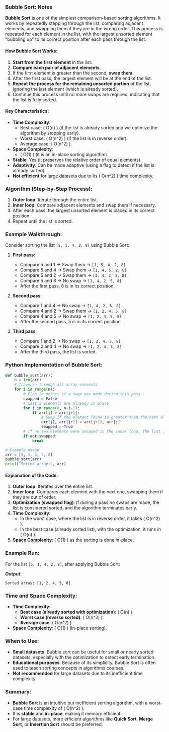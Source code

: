 ### Bubble Sort: Notes

**Bubble Sort** is one of the simplest comparison-based sorting algorithms. It works by repeatedly stepping through the list, comparing adjacent elements, and swapping them if they are in the wrong order. This process is repeated for each element in the list, with the largest unsorted element "bubbling up" to its correct position after each pass through the list.

#### How Bubble Sort Works:
1. **Start from the first element** in the list.
2. **Compare each pair of adjacent elements**.
3. If the first element is greater than the second, **swap them**.
4. After the first pass, the largest element will be at the end of the list.
5. **Repeat the process for the remaining unsorted portion** of the list, ignoring the last element (which is already sorted).
6. Continue this process until no more swaps are required, indicating that the list is fully sorted.

#### Key Characteristics:
- **Time Complexity**:
  - Best case: \( O(n) \) (if the list is already sorted and we optimize the algorithm by stopping early).
  - Worst case: \( O(n^2) \) (if the list is in reverse order).
  - Average case: \( O(n^2) \).
- **Space Complexity**:
  - \( O(1) \) (it is an in-place sorting algorithm).
- **Stable**: Yes (it preserves the relative order of equal elements).
- **Adaptivity**: Can be made adaptive (using a flag to detect if the list is already sorted).
- **Not efficient** for large datasets due to its \( O(n^2) \) time complexity.

### Algorithm (Step-by-Step Process):
1. **Outer loop**: Iterate through the entire list.
2. **Inner loop**: Compare adjacent elements and swap them if necessary.
3. After each pass, the largest unsorted element is placed in its correct position.
4. Repeat until the list is sorted.

### Example Walkthrough:
Consider sorting the list `[5, 1, 4, 2, 8]` using Bubble Sort:

1. **First pass**:
   - Compare 5 and 1 → Swap them → `[1, 5, 4, 2, 8]`
   - Compare 5 and 4 → Swap them → `[1, 4, 5, 2, 8]`
   - Compare 5 and 2 → Swap them → `[1, 4, 2, 5, 8]`
   - Compare 5 and 8 → No swap → `[1, 4, 2, 5, 8]`
   - After the first pass, 8 is in its correct position.

2. **Second pass**:
   - Compare 1 and 4 → No swap → `[1, 4, 2, 5, 8]`
   - Compare 4 and 2 → Swap them → `[1, 2, 4, 5, 8]`
   - Compare 4 and 5 → No swap → `[1, 2, 4, 5, 8]`
   - After the second pass, 5 is in its correct position.

3. **Third pass**:
   - Compare 1 and 2 → No swap → `[1, 2, 4, 5, 8]`
   - Compare 2 and 4 → No swap → `[1, 2, 4, 5, 8]`
   - After the third pass, the list is sorted.

### Python Implementation of Bubble Sort:

```python
def bubble_sort(arr):
    n = len(arr)
    # Traverse through all array elements
    for i in range(n):
        # Flag to detect if a swap was made during this pass
        swapped = False
        # Last i elements are already in place
        for j in range(0, n-i-1):
            if arr[j] > arr[j+1]:
                # Swap if the element found is greater than the next element
                arr[j], arr[j+1] = arr[j+1], arr[j]
                swapped = True
        # If no two elements were swapped in the inner loop, the list is already sorted
        if not swapped:
            break

# Example usage
arr = [5, 1, 4, 2, 8]
bubble_sort(arr)
print("Sorted array:", arr)
```

#### Explanation of the Code:
1. **Outer loop**: Iterates over the entire list.
2. **Inner loop**: Compares each element with the next one, swapping them if they are out of order.
3. **Optimization (swapped flag)**: If during a pass no swaps are made, the list is considered sorted, and the algorithm terminates early.
4. **Time Complexity**:
   - In the worst case, where the list is in reverse order, it takes \( O(n^2) \).
   - In the best case (already sorted list), with the optimization, it runs in \( O(n) \).
5. **Space Complexity**: \( O(1) \) as the sorting is done in-place.

### Example Run:
For the list `[5, 1, 4, 2, 8]`, after applying Bubble Sort:

**Output:**
```
Sorted array: [1, 2, 4, 5, 8]
```

### Time and Space Complexity:
- **Time Complexity**:
  - **Best case (already sorted with optimization)**: \( O(n) \)
  - **Worst case (reverse sorted)**: \( O(n^2) \)
  - **Average case**: \( O(n^2) \)
- **Space Complexity**: \( O(1) \) (in-place sorting).

### When to Use:
- **Small datasets**: Bubble sort can be useful for small or nearly sorted datasets, especially with the optimization to detect early termination.
- **Educational purposes**: Because of its simplicity, Bubble Sort is often used to teach sorting concepts in algorithms courses.
- **Not recommended** for large datasets due to its inefficient time complexity.

### Summary:
- **Bubble Sort** is an intuitive but inefficient sorting algorithm, with a worst-case time complexity of \( O(n^2) \).
- It is **stable** and **in-place**, making it memory efficient.
- For large datasets, more efficient algorithms like **Quick Sort**, **Merge Sort**, or **Insertion Sort** should be preferred.
